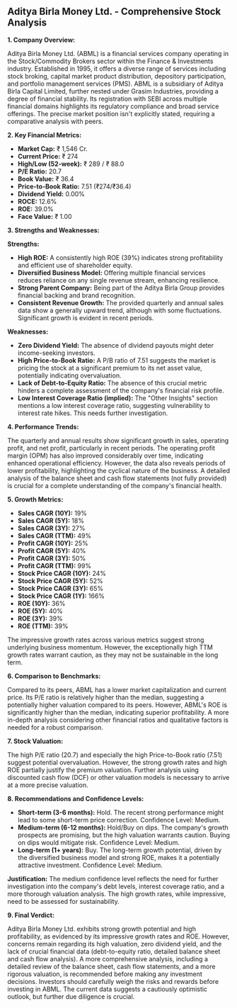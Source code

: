 ## Aditya Birla Money Ltd. - Comprehensive Stock Analysis

**1. Company Overview:**

Aditya Birla Money Ltd. (ABML) is a financial services company operating in the Stock/Commodity Brokers sector within the Finance & Investments industry.  Established in 1995, it offers a diverse range of services including stock broking, capital market product distribution, depository participation, and portfolio management services (PMS).  ABML is a subsidiary of Aditya Birla Capital Limited, further nested under Grasim Industries, providing a degree of financial stability.  Its registration with SEBI across multiple financial domains highlights its regulatory compliance and broad service offerings.  The precise market position isn't explicitly stated, requiring a comparative analysis with peers.

**2. Key Financial Metrics:**

* **Market Cap:** ₹ 1,546 Cr.
* **Current Price:** ₹ 274
* **High/Low (52-week):** ₹ 289 / ₹ 88.0
* **P/E Ratio:** 20.7
* **Book Value:** ₹ 36.4
* **Price-to-Book Ratio:** 7.51 (₹274/₹36.4)
* **Dividend Yield:** 0.00%
* **ROCE:** 12.6%
* **ROE:** 39.0%
* **Face Value:** ₹ 1.00

**3. Strengths and Weaknesses:**

**Strengths:**

* **High ROE:**  A consistently high ROE (39%) indicates strong profitability and efficient use of shareholder equity.
* **Diversified Business Model:**  Offering multiple financial services reduces reliance on any single revenue stream, enhancing resilience.
* **Strong Parent Company:**  Being part of the Aditya Birla Group provides financial backing and brand recognition.
* **Consistent Revenue Growth:**  The provided quarterly and annual sales data show a generally upward trend, although with some fluctuations.  Significant growth is evident in recent periods.

**Weaknesses:**

* **Zero Dividend Yield:**  The absence of dividend payouts might deter income-seeking investors.
* **High Price-to-Book Ratio:** A P/B ratio of 7.51 suggests the market is pricing the stock at a significant premium to its net asset value, potentially indicating overvaluation.
* **Lack of Debt-to-Equity Ratio:** The absence of this crucial metric hinders a complete assessment of the company's financial risk profile.
* **Low Interest Coverage Ratio (implied):** The "Other Insights" section mentions a low interest coverage ratio, suggesting vulnerability to interest rate hikes.  This needs further investigation.


**4. Performance Trends:**

The quarterly and annual results show significant growth in sales, operating profit, and net profit, particularly in recent periods.  The operating profit margin (OPM) has also improved considerably over time, indicating enhanced operational efficiency. However, the data also reveals periods of lower profitability, highlighting the cyclical nature of the business.  A detailed analysis of the balance sheet and cash flow statements (not fully provided) is crucial for a complete understanding of the company's financial health.

**5. Growth Metrics:**

* **Sales CAGR (10Y):** 19%
* **Sales CAGR (5Y):** 18%
* **Sales CAGR (3Y):** 27%
* **Sales CAGR (TTM):** 49%
* **Profit CAGR (10Y):** 25%
* **Profit CAGR (5Y):** 40%
* **Profit CAGR (3Y):** 50%
* **Profit CAGR (TTM):** 99%
* **Stock Price CAGR (10Y):** 24%
* **Stock Price CAGR (5Y):** 52%
* **Stock Price CAGR (3Y):** 65%
* **Stock Price CAGR (1Y):** 166%
* **ROE (10Y):** 36%
* **ROE (5Y):** 40%
* **ROE (3Y):** 39%
* **ROE (TTM):** 39%

The impressive growth rates across various metrics suggest strong underlying business momentum.  However, the exceptionally high TTM growth rates warrant caution, as they may not be sustainable in the long term.

**6. Comparison to Benchmarks:**

Compared to its peers, ABML has a lower market capitalization and current price.  Its P/E ratio is relatively higher than the median, suggesting a potentially higher valuation compared to its peers.  However, ABML's ROE is significantly higher than the median, indicating superior profitability.  A more in-depth analysis considering other financial ratios and qualitative factors is needed for a robust comparison.

**7. Stock Valuation:**

The high P/E ratio (20.7) and especially the high Price-to-Book ratio (7.51) suggest potential overvaluation.  However, the strong growth rates and high ROE partially justify the premium valuation.  Further analysis using discounted cash flow (DCF) or other valuation models is necessary to arrive at a more precise valuation.

**8. Recommendations and Confidence Levels:**

* **Short-term (3-6 months):** Hold.  The recent strong performance might lead to some short-term price correction.  Confidence Level: Medium.
* **Medium-term (6-12 months):** Hold/Buy on dips.  The company's growth prospects are promising, but the high valuation warrants caution.  Buying on dips would mitigate risk. Confidence Level: Medium.
* **Long-term (1+ years):** Buy.  The long-term growth potential, driven by the diversified business model and strong ROE, makes it a potentially attractive investment.  Confidence Level: Medium.

**Justification:** The medium confidence level reflects the need for further investigation into the company's debt levels, interest coverage ratio, and a more thorough valuation analysis.  The high growth rates, while impressive, need to be assessed for sustainability.

**9. Final Verdict:**

Aditya Birla Money Ltd. exhibits strong growth potential and high profitability, as evidenced by its impressive growth rates and ROE. However, concerns remain regarding its high valuation, zero dividend yield, and the lack of crucial financial data (debt-to-equity ratio, detailed balance sheet and cash flow analysis).  A more comprehensive analysis, including a detailed review of the balance sheet, cash flow statements, and a more rigorous valuation, is recommended before making any investment decisions.  Investors should carefully weigh the risks and rewards before investing in ABML.  The current data suggests a cautiously optimistic outlook, but further due diligence is crucial.

